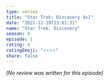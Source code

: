 ```yaml
---
type: series
title: "Star Trek: Discovery 4x1"
date: "2021-12-19T23:01:31"
name: "Star Trek: Discovery"
season: 4
episode: 1
rating: 4
ratingEmoji: "⭐️⭐️⭐️⭐️"
share: false
---
```


_[No review was written for this episode]_
